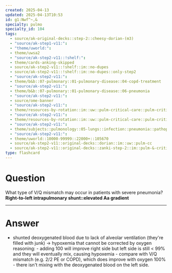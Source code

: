 ```yaml
---
created: 2025-04-13
updated: 2025-04-13T10:53
id: g1:Nwf^~,&
specialty: pulmo
specialty_id: 104
tags:
  - source/ak-original-decks::step-2::cheesy-dorian-(m3)
  - "source/ak-step1-v11:": 
  - "theme/uworld:": 
  - theme/uwsa2
  - "source/ak-step2-v11::!shelf:": 
  - theme/cards-anking-skipped
  - source/ak-step2-v11::!shelf::im::no-dupes
  - source/ak-step2-v11::!shelf::im::no-dupes::only-step2
  - "source/ak-step2-v11:": 
  - theme/b&b::07-pulmonary::01-pulmonary-disease::04-copd-treatment
  - "source/ak-step2-v11:": 
  - theme/b&b::07-pulmonary::01-pulmonary-disease::06-pneumonia
  - "source/ak-step2-v11:": 
  - source/ome-banner
  - "source/ak-step2-v11:": 
  - theme/resources-by-rotation::im::uw::pulm-critical-care::pulm-critical-care-dorian
  - "source/ak-step2-v11:": 
  - theme/resources-by-rotation::im::uw::pulm-critical-care::pulm-critical-care-zanki
  - "source/ak-step2-v11:": 
  - theme/subjects::pulmonology::05-lungs::infection::pneumonia::pathophysiology
  - "source/ak-step2-v11:": 
  - theme/uworld::10000-99999::22000+::105670
  - source/ak-step2-v11::original-decks::dorian::im::uw::pulm-cc
  - source/ak-step2-v11::original-decks::zanki-step-2::im::pulm-&-critical-care"
type: flashcard
---
```


# Question
What type of V/Q mismatch may occur in patients with severe pneumonia?   **Right-to-left intrapulmonary shunt::elevated Aa gradient**

---

# Answer
- shunted deoxygenated blood due to lack of alveolar ventilation (they're filled with junk) → hypoxemia that cannot be corrected by oxygen   reasoning:  - adding 100 will improve right side but left side is still < 99% and they will eventually mix, causing hypoxemia - compare with V/Q mismatch (e.g. 2/2 PE or COPD), which does improve with oxygen 100% - there isn't mixing with the deoxygenated blood on the left side.